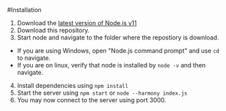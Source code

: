 #Installation 

1. Download the [latest version of Node.js v11](http://blog.nodejs.org/2014/05/02/node-v0-11-13-unstable)
2. Download this repository. 
3. Start node and navigate to the folder where the repostiory is download. 
 + If you are using Windows, open "Node.js command prompt" and use `cd` to navigate. 
 + If you are on linux, verify that node is installed by `node -v` and then navigate. 
4. Install dependencies using `npm install`
5. Start the server using `npm start` or `node --harmony index.js`
6. You may now connect to the server using port 3000. 